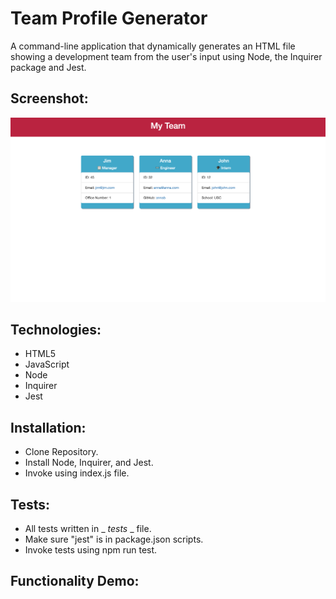 # Team Profile Generator

A command-line application that dynamically generates an HTML file showing a development team from the user's input using Node, the Inquirer package and Jest.

## Screenshot:
![image](https://github.com/bdamota/Team-Profile-Generator/blob/master/Screen%20Shot%202020-07-25%20at%208.36.30%20PM.png)

## Technologies:
- HTML5
- JavaScript
- Node
- Inquirer
- Jest

## Installation:
- Clone Repository.
- Install Node, Inquirer, and Jest.
- Invoke using index.js file.

## Tests:
- All tests written in _ _tests_ _ file. 
- Make sure "jest" is in package.json scripts. 
- Invoke tests using npm run test.

## Functionality Demo:
